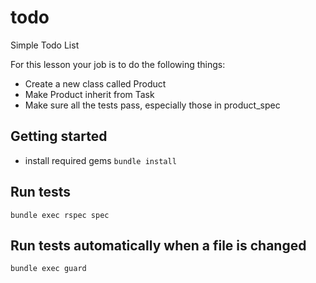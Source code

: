 # todo
Simple Todo List

For this lesson your job is to do the following things:
* Create a new class called Product
* Make Product inherit from Task
* Make sure all the tests pass, especially those in product_spec

## Getting started
* install required gems
`bundle install`

## Run tests
`bundle exec rspec spec`

## Run tests automatically when a file is changed
`bundle exec guard`